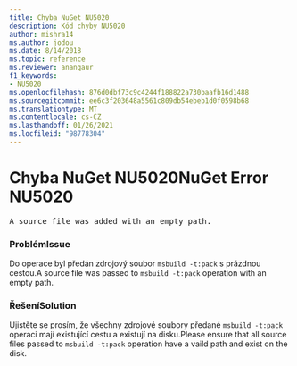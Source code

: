 ```yaml
---
title: Chyba NuGet NU5020
description: Kód chyby NU5020
author: mishra14
ms.author: jodou
ms.date: 8/14/2018
ms.topic: reference
ms.reviewer: anangaur
f1_keywords:
- NU5020
ms.openlocfilehash: 876d0dbf73c9c4244f188822a730baafb16d1488
ms.sourcegitcommit: ee6c3f203648a5561c809db54ebeb1d0f0598b68
ms.translationtype: MT
ms.contentlocale: cs-CZ
ms.lasthandoff: 01/26/2021
ms.locfileid: "98778304"
---
```

# <a name="nuget-error-nu5020"></a><span data-ttu-id="8e242-103">Chyba NuGet NU5020</span><span class="sxs-lookup"><span data-stu-id="8e242-103">NuGet Error NU5020</span></span>
<pre>A source file was added with an empty path.</pre>

### <a name="issue"></a><span data-ttu-id="8e242-104">Problém</span><span class="sxs-lookup"><span data-stu-id="8e242-104">Issue</span></span>

<span data-ttu-id="8e242-105">Do operace byl předán zdrojový soubor `msbuild -t:pack` s prázdnou cestou.</span><span class="sxs-lookup"><span data-stu-id="8e242-105">A source file was passed to `msbuild -t:pack` operation with an empty path.</span></span>


### <a name="solution"></a><span data-ttu-id="8e242-106">Řešení</span><span class="sxs-lookup"><span data-stu-id="8e242-106">Solution</span></span>

<span data-ttu-id="8e242-107">Ujistěte se prosím, že všechny zdrojové soubory předané `msbuild -t:pack` operaci mají existující cestu a existují na disku.</span><span class="sxs-lookup"><span data-stu-id="8e242-107">Please ensure that all source files passed to `msbuild -t:pack` operation have a vaild path and exist on the disk.</span></span>

